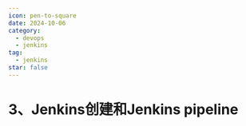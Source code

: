 ```yaml
---
icon: pen-to-square
date: 2024-10-06
category:
  - devops
  - jenkins
tag:
  - jenkins
star: false
---
```


# 3、Jenkins创建和Jenkins pipeline